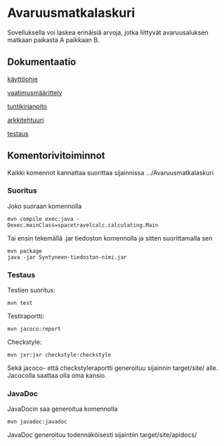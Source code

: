 # Avaruusmatkalaskuri

Sovelluksella voi laskea erinäisiä arvoja, jotka liittyvät avaruusaluksen matkaan paikasta A paikkaan B.

## Dokumentaatio

[käyttöohje](https://github.com/aoskarih/ot_harjoitustyo/blob/master/docs/kayttoohje.md)

[vaatimusmäärittely](https://github.com/aoskarih/ot_harjoitustyo/blob/master/docs/vaatimusmaarittely.md)

[tuntikirjanpito](https://github.com/aoskarih/ot_harjoitustyo/blob/master/docs/tuntikirjanpito.md)

[arkkitehtuuri](https://github.com/aoskarih/ot_harjoitustyo/blob/master/docs/arkkitehtuuri.md)

[testaus](https://github.com/aoskarih/ot_harjoitustyo/blob/master/docs/testaus.md)

## Komentorivitoiminnot

Kaikki komennot kannattaa suorittaa sijainnissa .../Avaruusmatkalaskuri

### Suoritus
Joko suoraan komennolla

    mvn compile exec:java -Dexec.mainClass=spacetravelcalc.calculating.Main

Tai ensin tekemällä .jar tiedoston komennolla ja sitten suorittamalla sen

    mvn package
    java -jar Syntyneen-tiedoston-nimi.jar

### Testaus

Testien suoritus:

    mvn test

Testiraportti:

    mvn jacoco:report

Checkstyle:

    mvn jxr:jxr checkstyle:checkstyle

Sekä jacoco- että checkstyleraportti generoituu sijainnin target/site/ alle. Jacocolla saattaa olla oma kansio.

### JavaDoc

JavaDocin saa generoitua komennolla

    mvn javadoc:javadoc

JavaDoc generoituu todennäköisesti sijaintiin target/site/apidocs/
